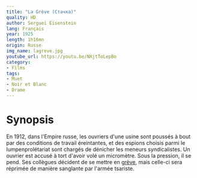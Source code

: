 ```yaml
---
title: "La Grève (Стачка)"
quality: HD
author: Sergueï Eisenstein
lang: Français
year: 1925
length: 1h16mn
origin: Russe
img_name: lagreve.jpg
youtube_url: https://youtu.be/NXjtToLepBo
category:
- Films
tags:
- Muet
- Noir et Blanc
- Drame
---
```



# Synopsis

En 1912, dans l'Empire russe, les ouvriers d'une usine sont poussés à bout par des conditions de travail éreintantes, et des espions choisis parmi le lumpenprolétariat sont chargés de dénicher les meneurs syndicalistes. Un ouvrier est accusé à tort d'avoir volé un micromètre. Sous la pression, il se pend. Ses collègues décident de se mettre en [grève](https://www.amazon.fr/gp/product/B001FBUPS0/ref=as_li_tl?ie=UTF8&tag=ctimes-21&camp=1642&creative=6746&linkCode=as2&creativeASIN=B001FBUPS0&linkId=17772539f239c95ab4a1104b5cb100f1), mais celle-ci sera réprimée de manière sanglante par l'armée tsariste.
